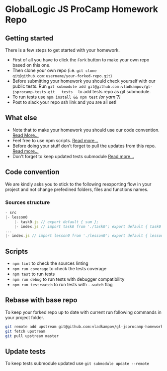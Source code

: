 # GlobalLogic JS ProCamp Homework Repo

## Getting started

There is a few steps to get started with your homework.

- First of all you have to click the `Fork` button to make your own repo based on this one.
- Then clone your own repo (i.e. `git clone git@github.com:username/your-forked-repo.git`)
- Before submitting your homework you should check yourself with our public tests. Run `git submodule add git@github.com:vladkampov/gl-jsprocamp-tests.git __tests__` to add tests repo as git submodule.
- To run tests use `npm install && npm test` *(or yarn`?)*
- Post to slack your repo ssh link and you are all set!

## What else

- Note that to make your homework you should use our code convention. [Read More...](#code-convention)
- Feel free to use npm scripts. [Read more...](#scripts)
- Before doing your stuff don't forget to pull the updates from this repo. [Read more...](#rebase-with-base-repo)
- Don't forget to keep updated tests submodule [Read more...](#update-tests)

## Code convention

We are kindly asks you to stick to the following reexporting flow in your project and not change prefedined folders, files and functions names.

### Sources structure

```javascript
- src
|- lesson0
    |- task0.js // export default { sum };
    |- index.js // import task0 from './task0'; export default { task0 };
...
|- index.js // import lesson0 from './lesson0'; export default { lesson0 };
```

## Scripts

- `npm lint` to check the sources linting
- `npm run coverage` to check the tests coverage
- `npm test` to run tests
- `npm run debug` to run tests with debugger compatibility
- `npm run test:watch` to run tests with `--watch` flag

## Rebase with base repo

To keep your forked repo up to date with current run following commands in your project folder.

```bash
git remote add upstream git@github.com:vladkampov/gl-jsprocamp-homework.git
git fetch upstream
git pull upstream master
```

## Update tests

To keep tests submodule updated use `git submodule update --remote`
